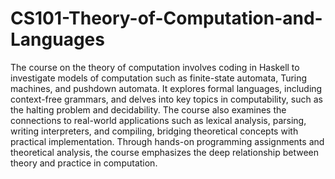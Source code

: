 # CS101-Theory-of-Computation-and-Languages


The course on the theory of computation involves coding in Haskell to investigate models of computation such as finite-state automata, Turing machines, and pushdown automata. It explores formal languages, including context-free grammars, and delves into key topics in computability, such as the halting problem and decidability. The course also examines the connections to real-world applications such as lexical analysis, parsing, writing interpreters, and compiling, bridging theoretical concepts with practical implementation. Through hands-on programming assignments and theoretical analysis, the course emphasizes the deep relationship between theory and practice in computation.
